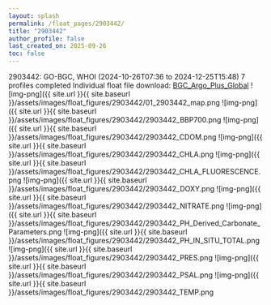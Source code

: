 ```yaml
---
layout: splash
permalink: /float_pages/2903442/
title: "2903442"
author_profile: false
last_created_on: 2025-09-26
toc: false
---
```

 
2903442: GO-BGC, WHOI (2024-10-26T07:36 to 2024-12-25T15:48)
7 profiles completed
Individual float file download: [BGC_Argo_Plus_Global](https://ftp.soest.hawaii.edu/bgc_argo_plus/Individual_Floats/outliers_removed/2903442_Sprof_processed.nc)
![img-png]({{ site.url }}{{ site.baseurl }}/assets/images/float_figures/2903442/01_2903442_map.png
![img-png]({{ site.url }}{{ site.baseurl }}/assets/images/float_figures/2903442/2903442_BBP700.png
![img-png]({{ site.url }}{{ site.baseurl }}/assets/images/float_figures/2903442/2903442_CDOM.png
![img-png]({{ site.url }}{{ site.baseurl }}/assets/images/float_figures/2903442/2903442_CHLA.png
![img-png]({{ site.url }}{{ site.baseurl }}/assets/images/float_figures/2903442/2903442_CHLA_FLUORESCENCE.png
![img-png]({{ site.url }}{{ site.baseurl }}/assets/images/float_figures/2903442/2903442_DOXY.png
![img-png]({{ site.url }}{{ site.baseurl }}/assets/images/float_figures/2903442/2903442_NITRATE.png
![img-png]({{ site.url }}{{ site.baseurl }}/assets/images/float_figures/2903442/2903442_PH_Derived_Carbonate_Parameters.png
![img-png]({{ site.url }}{{ site.baseurl }}/assets/images/float_figures/2903442/2903442_PH_IN_SITU_TOTAL.png
![img-png]({{ site.url }}{{ site.baseurl }}/assets/images/float_figures/2903442/2903442_PRES.png
![img-png]({{ site.url }}{{ site.baseurl }}/assets/images/float_figures/2903442/2903442_PSAL.png
![img-png]({{ site.url }}{{ site.baseurl }}/assets/images/float_figures/2903442/2903442_TEMP.png
